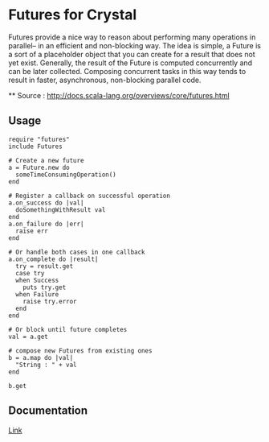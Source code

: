 # Futures for Crystal
Futures provide a nice way to reason about performing many operations in parallel– in an efficient and non-blocking way. The idea is simple, a Future is a sort of a placeholder object that you can create for a result that does not yet exist. Generally, the result of the Future is computed concurrently and can be later collected. Composing concurrent tasks in this way tends to result in faster, asynchronous, non-blocking parallel code.

** Source : http://docs.scala-lang.org/overviews/core/futures.html

## Usage
```crystal
require "futures"
include Futures

# Create a new future
a = Future.new do
  someTimeConsumingOperation()
end

# Register a callback on successful operation
a.on_success do |val|
  doSomethingWithResult val
end
a.on_failure do |err|
  raise err
end

# Or handle both cases in one callback
a.on_complete do |result|
  try = result.get
  case try
  when Success
    puts try.get
  when Failure
    raise try.error
  end
end

# Or block until future completes
val = a.get

# compose new Futures from existing ones
b = a.map do |val|
  "String : " + val
end

b.get
```

## Documentation
[Link](http://dhruvrajvanshi.github.io/crystal-futures/)
